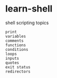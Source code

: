 # learn-shell

shell scripting topics
```text
print
variables
comments
functions
conditions
loops
inputs
quotes
exit status
redirectors
```